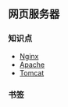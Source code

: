 ## 网页服务器

### 知识点

- [Nginx](https://www.nginx.com/)
- [Apache](https://httpd.apache.org/)
- [Tomcat](http://tomcat.apache.org/)

### 书签